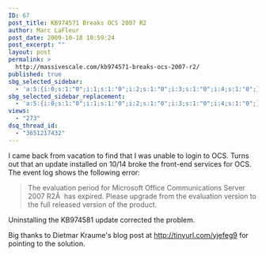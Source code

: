 ```yaml
---
ID: 67
post_title: KB974571 Breaks OCS 2007 R2
author: Marc LaFleur
post_date: 2009-10-18 10:59:24
post_excerpt: ""
layout: post
permalink: >
  http://massivescale.com/kb974571-breaks-ocs-2007-r2/
published: true
sbg_selected_sidebar:
  - 'a:5:{i:0;s:1:"0";i:1;s:1:"0";i:2;s:1:"0";i:3;s:1:"0";i:4;s:1:"0";}'
sbg_selected_sidebar_replacement:
  - 'a:5:{i:0;s:1:"0";i:1;s:1:"0";i:2;s:1:"0";i:3;s:1:"0";i:4;s:1:"0";}'
views:
  - "273"
dsq_thread_id:
  - "3651217432"
---
```

I came back from vacation to find that I was unable to login to OCS. Turns out that an update installed on 10/14 broke the front-end services for OCS. The event log shows the following error:
<blockquote>The evaluation period for Microsoft Office Communications Server 2007 R2Â  has expired. Please upgrade from the evaluation version to the full released version of the product.</blockquote>
Uninstalling the KB974581 update corrected the problem.

Big thanks to Dietmar Kraume's blog post at <a title="http://tinyurl.com/yjefeg9" href="http://tinyurl.com/yjefeg9">http://tinyurl.com/yjefeg9</a> for pointing to the solution.

<img src="http://gotspeech.net/aggbug.aspx?PostID=9570" alt="" width="1" height="1" />